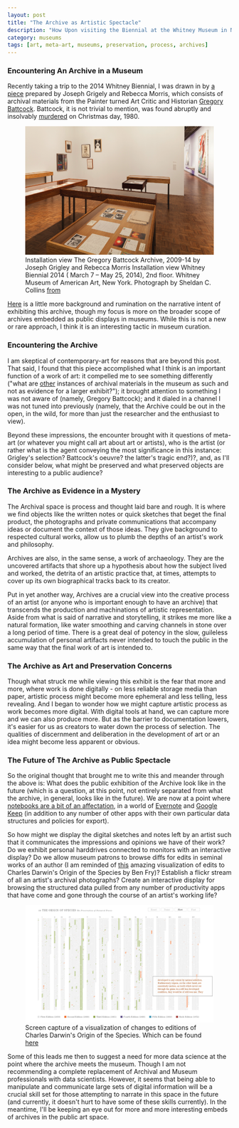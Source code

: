 ```yaml
---
layout: post
title: "The Archive as Artistic Spectacle"
description: "How Upon visiting the Biennial at the Whitney Museum in New York and seeing an artist's archive there, the author wondered about the artistry of the archive and how artistic process might be documented in the age of digital tools."
category: museums
tags: [art, meta-art, museums, preservation, process, archives]
---
```


### Encountering An Archive in a Museum

Recently taking a trip to the 2014 Whitney Biennial, I was drawn in by [a piece](http://whitney.org/Exhibitions/2014Biennial/JosephGrigely "Whitney Biennial 2014 Joseph Grigely, The Gregory Battcock Archive, 2009-2014") prepared by Joseph Grigely and Rebecca Morris, which consists of archival materials from the Painter turned Art Critic and Historian [Gregory Battcock](http://www.dictionaryofarthistorians.org/battcockg.htm). Battcock, it is not trivial to mention, was found abruptly and insolvably [murdered](http://news.google.com/newspapers?nid=2506&dat=19801227&id=FVRJAAAAIBAJ&sjid=8wkNAAAAIBAJ&pg=3185,7689250) on Christmas day, 1980.

<figure>
<img class="blog-post" src="/assets/images/posts/2014/04/Biennial_2014_battcock_1.jpg" alt="photograph by Sheldan C. Collins of Installation view The Gregory Battcock Archive, 2009-14 by Joseph Grigley and Rebecca Morris
Installation view Whitney Biennial 2014 ( March 7 – May 25, 2014), 2nd floor.
Whitney Museum of American Art, New York. Archival materials inside of wood cases."/>
<figcaption>  Installation view The Gregory Battcock Archive, 2009-14 by Joseph Grigley and Rebecca Morris
Installation view Whitney Biennial 2014 ( March 7 – May 25, 2014), 2nd floor.
Whitney Museum of American Art, New York. Photograph by Sheldan C. Collins <a href="http://artbooks.yupnet.org/2014/03/28/whitney-biennial-hoopla-david-ebony-interviews-the-curators-stuart-comer-anthony-elms-and-michelle-grabner/">from</a></figcaption></figure>

<a href="http://www.thevisualist.org/2009/12/joseph-grigley-the-gregory-battcock-archive/" target="_blank">Here</a> is a little more background and rumination on the narrative intent of exhibiting this archive, though my focus is more on the broader scope of archives embedded as public displays in museums. While this is not a new or rare approach, I think it is an interesting tactic in museum curation.

### Encountering the Archive

I am skeptical of contemporary-art for reasons that are beyond this post. That said, I found that this piece accomplished what I think is an important function of a work of art: it compelled me to see something differently ("what are [other](http://hyperallergic.com/117621/art-in-the-1980s-the-forgotten-history-of-padd/ "link to history of padd archive exhibit") instances of archival materials in the museum as such and not as evidence for a larger exhibit?"); it brought attention to something I was not aware of (namely, Gregory Battcock); and it dialed in a channel I was not tuned into previously (namely, that the Archive could be out in the open, in the wild, for more than just the researcher and the enthusiast to view).

Beyond these impressions, the encounter brought with it questions of meta-art (or whatever you might call art about art or artists), who is the artist (or rather what is the agent conveying the most significance in this instance: Grigley's selection? Battcock's oeuvre? the latter's tragic end?)?, and, as I'll consider below, what might be preserved and what preserved objects are interesting to a public audience?

### The Archive as Evidence in a Mystery

The Archival space is process and thought laid bare and rough. It is where we find objects like the written notes or quick sketches that beget the final product, the photographs and private communications that accompany ideas or document the context of those ideas. They give background to respected cultural works, allow us to plumb the depths of an artist's work and philosophy.

Archives are also, in the same sense, a work of archaeology. They are the uncovered artifacts that shore up a hypothesis about how the subject lived and worked, the detrita of an artistic practice that, at times, attempts to cover up its own biographical tracks back to its creator.

Put in yet another way, Archives are a crucial view into the creative process of an artist (or anyone who is important enough to have an archive) that transcends the production and machinations of artistic representation. Aside from what is said of narrative and storytelling, it strikes me more like a natural formation, like water smoothing and carving channels in stone over a long period of time. There is a great deal of potency in the slow, guileless accumulation of personal artifacts never intended to touch the public in the same way that the final work of art is intended to.

### The Archive as Art and Preservation Concerns

Though what struck me while viewing this exhibit is the fear that more and more, where work is done digitally - on less reliable storage media than paper, artistic process might become more ephemeral and less telling, less revealing. And I began to wonder how we might capture artistic process as work becomes more digital. With digital tools at hand, we can capture more and we can also produce more. But as the barrier to documentation lowers, it's easier for us as creators to water down the process of selection. The qualities of discernment and deliberation in the development of art or an idea might become less apparent or obvious.

### The Future of The Archive as Public Spectacle

So the original thought that brought me to write this and meander through the above is: What does the public exhibition of the Archive look like in the future (which is a question, at this point, not entirely separated from what the archive, in general, looks like in the future). We are now at a point where [notebooks are a bit of an affectation](http://www.moleskine.com/), in a world of [Evernote](https://evernote.com) and [Google Keep](https://drive.google.com/keep) (in addition to any number of other apps with their own particular data structures and policies for export).

So how might we display the digital sketches and notes left by an artist such that it communicates the impressions and opinions we have of their work? Do we exhibit personal harddrives connected to monitors with an interactive display? Do we allow museum patrons to browse diffs for edits in seminal works of an author (I am reminded of [this](http://benfry.com/traces/) amazing visualization of edits to Charles Darwin's Origin of the Species by Ben Fry)? Establish a flickr stream of all an artist's archival photographs? Create an interactive display for browsing the structured data pulled from any number of productivity apps that have come and gone through the course of an artist's working life?

<figure>
<a href="/assets/images/posts/2014/04/darwin-ben-fry.png"><img class="blog-post" title="image of ben fry visualization of origin of the species edition visualization" src="/assets/images/posts/2014/04/darwin-ben-fry.png"/></a><figcaption>Screen capture of a visualization of changes to editions of Charles Darwin's Origin of the Species. Which can be found <a href="http://benfry.com/traces/">here</a></figcaption>
</figure>

Some of this leads me then to suggest a need for more data science at the point where the archive meets the museum. Though I am not recommending a complete replacement of Archival and Museum professionals with data scientists. However, it seems that being able to manipulate and communicate large sets of digital information will be a crucial skill set for those attempting to narrate in this space in the future (and currently, it doesn't hurt to have some of these skills currently). In the meantime, I'll be keeping an eye out for more and more interesting embeds of archives in the public art space.

